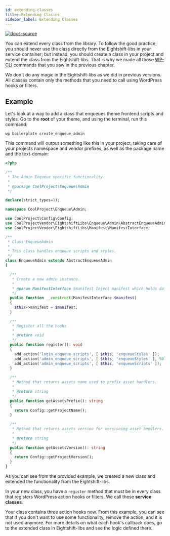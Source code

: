 ```yaml
---
id: extending-classes
title: Extending Classes
sidebar_label: Extending Classes
---
```


[![docs-source](https://img.shields.io/badge/source-eigthshift--libs-blue?style=for-the-badge&logo=php&labelColor=2a2a2a)](https://github.com/infinum/eightshift-libs)


You can extend every class from the library. To follow the good practice, you should never use the class directly from the Eightshift-libs in your service container; but instead, you should create a class in your project and extend the class from the Eightshift-libs. That is why we made all those [WP-CLI](wp-cli) commands that you saw in the previous chapter.

We don't do any magic in the Eightshift-libs as we did in previous versions. All classes contain only the methods that you need to call using WordPress hooks or filters.

## Example

Let's look at a way to add a class that enqueues theme frontend scripts and styles.
Go to the **root** of your theme, and using the terminal, run this command:

`wp boilerplate create_enqueue_admin`

This command will output something like this in your project, taking care of your projects namespace and vendor prefixes, as well as the package name and the text-domain:

```php
<?php

/**
 * The Admin Enqueue specific functionality.
 *
 * @package CoolProject\Enqueue\Admin
 */

declare(strict_types=1);

namespace CoolProject\Enqueue\Admin;

use CoolProject\Config\Config;
use CoolProjectVendor\EightshiftLibs\Enqueue\Admin\AbstractEnqueueAdmin;
use CoolProjectVendor\EightshiftLibs\Manifest\ManifestInterface;

/**
 * Class EnqueueAdmin
 *
 * This class handles enqueue scripts and styles.
 */
class EnqueueAdmin extends AbstractEnqueueAdmin
{

  /**
   * Create a new admin instance.
   *
   * @param ManifestInterface $manifest Inject manifest which holds data about assets from manifest.json.
   */
  public function __construct(ManifestInterface $manifest)
  {
    $this->manifest = $manifest;
  }

  /**
   * Register all the hooks
   *
   * @return void
   */
  public function register(): void
  {
    add_action('login_enqueue_scripts', [ $this, 'enqueueStyles' ]);
    add_action('admin_enqueue_scripts', [ $this, 'enqueueStyles' ], 50);
    add_action('admin_enqueue_scripts', [ $this, 'enqueueScripts' ]);
  }

  /**
   * Method that returns assets name used to prefix asset handlers.
   *
   * @return string
   */
  public function getAssetsPrefix(): string
  {
    return Config::getProjectName();
  }

  /**
   * Method that returns assets version for versioning asset handlers.
   *
   * @return string
   */
  public function getAssetsVersion(): string
  {
    return Config::getProjectVersion();
  }
}
```

As you can see from the provided example, we created a new class and extended the functionality from the Eightshift-libs.

In your new class, you have a `register` method that must be in every class that registers WordPress action hooks or filters. We call these **service classes**.

Your class contains three action hooks now. From this example, you can see that if you don't want to use some functionality, remove the action, and it is not used anymore. For more details on what each hook's callback does, go to the extended class in Eightshift-libs and see the logic defined there.
